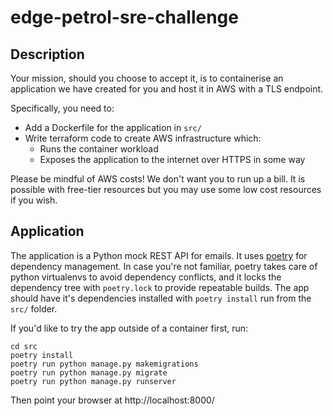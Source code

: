 # edge-petrol-sre-challenge

## Description

Your mission, should you choose to accept it, is to containerise an application
we have created for you and host it in AWS with a TLS endpoint.

Specifically, you need to:

- Add a Dockerfile for the application in `src/`
- Write terraform code to create AWS infrastructure which:
   - Runs the container workload 
   - Exposes the application to the internet over HTTPS in some way

Please be mindful of AWS costs! We don't want you to run up a bill. It is
possible with free-tier resources but you may use some low cost resources if
you wish.

## Application

The application is a Python mock REST API for emails. It uses
[poetry](https://python-poetry.org/docs/) for dependency management. In case
you're not familiar, poetry takes care of python virtualenvs to avoid dependency
conflicts, and it locks the dependency tree with `poetry.lock` to provide
repeatable builds. The app should have it's dependencies installed with `poetry
install` run from the `src/` folder.

If you'd like to try the app outside of a container first, run:

```
cd src
poetry install
poetry run python manage.py makemigrations
poetry run python manage.py migrate
poetry run python manage.py runserver
```

Then point your browser at http://localhost:8000/
